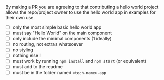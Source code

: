 By making a PR you are agreeing to that contributing a hello world project allows the repo/project owner to use the hello world app in examples for their own use.

- [ ] only the most simple basic hello world app
- [ ] must say "Hello World" on the main component
- [ ] only include the minimal components (1 ideally)
- [ ] no routing, not extras whatsoever
- [ ] no styling
- [ ] nothing else !
- [ ] must work by running `npm install` and `npm start` (or equivalent)
- [ ] must add to the readme
- [ ] must be in the folder named `<tech-name>-app`
